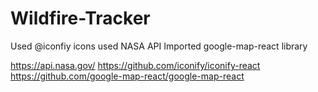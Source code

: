 # Wildfire-Tracker

Used @iconfiy icons 
used NASA API 
Imported google-map-react library 

https://api.nasa.gov/
https://github.com/iconify/iconify-react
https://github.com/google-map-react/google-map-react
